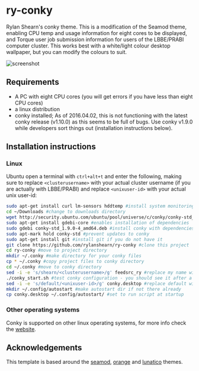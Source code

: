 # ry-conky
Rylan Shearn's conky theme. This is a modification of the Seamod theme, enabling CPU temp and usage information for eight cores to be displayed, and Torque user job submission information for users of the LBBE/PRABI computer cluster. This works best with a white/light colour desktop wallpaper, but you can modify the colours to suit.

![screenshot](http://s15.postimg.org/f81xrofgb/Screenshot_from_2016_04_02_12_00_22.png)

## Requirements
- A PC with eight CPU cores (you will get errors if you have less than eight CPU cores)
- a linux distribution
- conky installed; As of 2016.04.02, this is not functioning with the latest conky release (v1.10.0) as this seems to be full of bugs. Use conky v1.9.0 while developers sort things out (installation instructions below).

## Installation instructions
### Linux
Ubuntu 
open a terminal with `ctrl+alt+t` and enter the following, making sure to replace `<clusterusername>` with your actual cluster username (if you are actually with LBBE/PRABI) and replace `<unixuser-id>` with your actual unix user-id:

```sh
sudo apt-get install curl lm-sensors hddtemp #install system monitoring tools
cd ~/Downloads #change to downloads directory
wget http://security.ubuntu.com/ubuntu/pool/universe/c/conky/conky-std_1.9.0-4_amd64.deb #download conky
sudo apt-get install gdebi-core #enables installation of dependencies
sudo gdebi conky-std_1.9.0-4_amd64.deb #install conky with dependencies
sudo apt-mark hold conky-std #prevent updates to conky
sudo apt-get install git #install git if you do not have it
git clone https://github.com/rylanshearn/ry-conky #clone this project
cd ry-conky #move to project directory
mkdir ~/.conky #make directory for your conky files
cp * ~/.conky #copy project files to conky directory
cd ~/.conky #move to conky directory
sed -i -e 's/shearn/<clusterusername>/g' feedsrc_ry #replace my name with your cluster username
./conky_start.sh #test conky configuration - you should see it after a few minutes
sed -i -e 's/default/<unixuser-id>/g' conky.desktop #replace default with your unix user-id
mkdir ~/.config/autostart #make autostart dir if not there already
cp conky.desktop ~/.config/autostart/ #set to run script at startup
```

### Other operating systems
Conky is supported on other linux operating systems, for more info check the [website](http://conky.sourceforge.net/documentation.html).

## Acknowledgements
This template is based around the [seamod](http://seajey.deviantart.com/art/Conky-Seamod-v0-1-283461046), [orange](http://gnome-look.org/content/show.php?content=137503&forumpage=0) and [lunatico](http://gnome-look.org/content/show.php?content=142884) themes.
